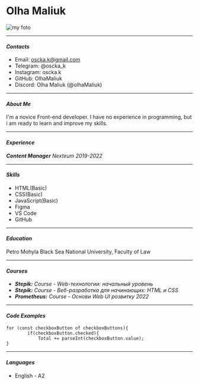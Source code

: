 # Olha Maliuk

![my foto](/rsschool-cv/foto.jpg)
*****************

#### **_Contacts_**

- Email: oscka.k@gmail.com
- Telegram: @oscka_k
- Instagram: oscka.k
- GitHub: OlhaMaliuk
- Discord: Olha Maliuk (@olhaMaliuk)
*****************

#### **_About Me_**

I'm a novice Front-end developer. I have no experience in programming, but i am ready to learn and improve my skills.
*****************

#### **_Experience_**

**_Content Manager_** _Nexteum 2019-2022_
*****************

#### **_Skills_**

- HTML(Basic)
- CSS(Basic)
- JavaScript(Basic)
- Figma
- VS Code
- GitHub
*****************

#### **_Education_**

Petro Mohyla Black Sea National University, Faculty of Law
*****************

#### **_Courses_**

- **_Stepik:_** _Course - Web-технологии: начальный уровень_
- **_Stepik:_** _Course - Веб-разработка для начинающих: HTML и CSS_
- **_Prometheus:_** _Course - Основи Web UI розвитку 2022_
*****************

#### **_Code Examples_**

```
for (const checkboxButton of checkboxButtons){
        if(checkboxButton.checked){
            Total += parseInt(checkboxButton.value);
}
```
*****************

#### **_Languages_**

- English - A2
